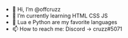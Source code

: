 - 👋 Hi, I’m @offcruzz
- 🌱 I’m currently learning HTML CSS JS
- 💞️ Lua e Python are my favorite languages
- 📫 How to reach me: Discord -> cruzz#5071

<!---
offcruzz/offcruzz is a ✨ special ✨ repository because its `README.md` (this file) appears on your GitHub profile.
You can click the Preview link to take a look at your changes.
--->
